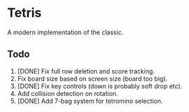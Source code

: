 # Tetris
A modern implementation of the classic.


## Todo
1. [DONE] Fix full row deletion and score tracking.
2. Fix board size based on screen size (board too big).
3. [DONE] Fix key controls (down is probably soft drop etc).
4. Add collision detection on rotation.
5. [DONE] Add 7-bag system for tetromino selection.
